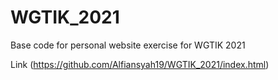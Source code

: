 # WGTIK_2021
Base code for personal website exercise for WGTIK 2021

Link
(https://github.com/Alfiansyah19/WGTIK_2021/index.html)
